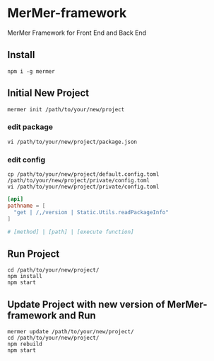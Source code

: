 # MerMer-framework
MerMer Framework for Front End and Back End

## Install
```shell
npm i -g mermer
```

## Initial New Project
```shell
mermer init /path/to/your/new/project
```

### edit package
```shell
vi /path/to/your/new/project/package.json
```

### edit config
```shell
cp /path/to/your/new/project/default.config.toml /path/to/your/new/project/private/config.toml
vi /path/to/your/new/project/private/config.toml
```
```toml
[api]
pathname = [
  "get | /,/version | Static.Utils.readPackageInfo"
]

# [method] | [path] | [execute function]
```

## Run Project
```
cd /path/to/your/new/project/
npm install
npm start
```

## Update Project with new version of MerMer-framework and Run
```
mermer update /path/to/your/new/project/
cd /path/to/your/new/project/
npm rebuild
npm start
```